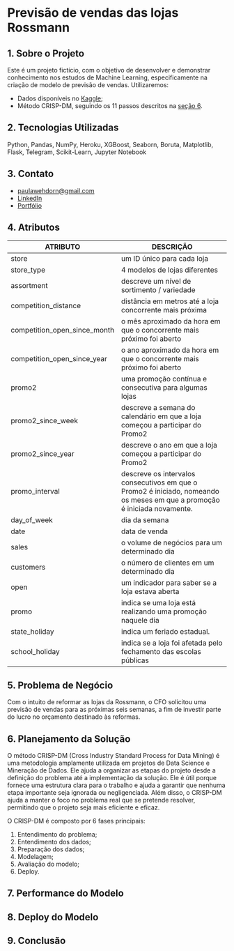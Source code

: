 # Previsão de vendas das lojas Rossmann

## 1. Sobre o Projeto
Este é um projeto fictício, com o objetivo de desenvolver e demonstrar conhecimento nos estudos de Machine Learning, especificamente na criação de modelo de previsão de vendas.
Utilizaremos:
- Dados disponíveis no [Kaggle](https://www.kaggle.com/c/rossmann-store-sales);
- Método CRISP-DM, seguindo os 11 passos descritos na [seção 6](#planejamento-da-solução).

## 2. Tecnologias Utilizadas
Python, Pandas, NumPy, Heroku, XGBoost, Seaborn, Boruta, Matplotlib, Flask, Telegram, Scikit-Learn, Jupyter Notebook

## 3. Contato
- paulawehdorn@gmail.com
- [LinkedIn](https://www.linkedin.com/in/paulawehdorn/)
- [Portfólio](https://paulawehdorn.github.io/portfolio_projetos/)

## 4. Atributos
ATRIBUTO | DESCRIÇÃO 
-- | -- 
store | um ID único para cada loja
store_type | 4 modelos de lojas diferentes
assortment | descreve um nível de sortimento / variedade
competition_distance | distância em metros até a loja concorrente mais próxima
competition_open_since_month | o mês aproximado da hora em que o concorrente mais próximo foi aberto
competition_open_since_year | o ano aproximado da hora em que o concorrente mais próximo foi aberto
promo2 | uma promoção contínua e consecutiva para algumas lojas
promo2_since_week | descreve a semana do calendário em que a loja começou a participar do Promo2
promo2_since_year | descreve o ano em que a loja começou a participar do Promo2
promo_interval | descreve os intervalos consecutivos em que o Promo2 é iniciado, nomeando os meses em que a promoção é iniciada novamente.
day_of_week | dia da semana
date | data de venda
sales | o volume de negócios para um determinado dia
customers | o número de clientes em um determinado dia
open | um indicador para saber se a loja estava aberta
promo | indica se uma loja está realizando uma promoção naquele dia
state_holiday | indica um feriado estadual.
school_holiday | indica se a loja foi afetada pelo fechamento das escolas públicas

## 5. Problema de Negócio
Com o intuito de reformar as lojas da Rossmann, o CFO solicitou uma previsão de vendas para as próximas seis semanas, a fim de investir parte do lucro no orçamento destinado às reformas.

## 6. Planejamento da Solução <a id="planejamento-da-solução"></a>

O método CRISP-DM (Cross Industry Standard Process for Data Mining) é uma metodologia amplamente utilizada em projetos de Data Science e Mineração de Dados. Ele ajuda a organizar as etapas do projeto desde a definição do problema até a implementação da solução. Ele é útil porque fornece uma estrutura clara para o trabalho e ajuda a garantir que nenhuma etapa importante seja ignorada ou negligenciada. Além disso, o CRISP-DM ajuda a manter o foco no problema real que se pretende resolver, permitindo que o projeto seja mais eficiente e eficaz.

O CRISP-DM é composto por 6 fases principais: 

1. Entendimento do problema;
2. Entendimento dos dados;
3. Preparação dos dados;
4. Modelagem;
5. Avaliação do modelo;
6. Deploy.

## 7. Performance do Modelo

## 8. Deploy do Modelo

## 9. Conclusão
